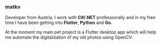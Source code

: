 ### matkv

Developer from Austria. I work with **C#/.NET** professionally and in my free time I have been getting into **Flutter**, **Python** and **Go**. 

At the moment my main pet project is a Flutter desktop app which will help me automate the digitalization of my old photos using OpenCV.
